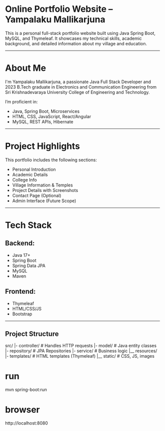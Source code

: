 # Online Portfolio Website – Yampalaku Mallikarjuna

This is a personal full-stack portfolio website built using Java Spring Boot, MySQL, and Thymeleaf. It showcases my technical skills, academic background, and detailed information about my village and education.

---
# About Me

 I'm Yampalaku Mallikarjuna, a passionate Java Full Stack Developer and 2023 B.Tech graduate in Electronics and Communication Engineering from Sri Krishnadevaraya University College of Engineering and Technology.

 I’m proficient in:
- Java, Spring Boot, Microservices
- HTML, CSS, JavaScript, React/Angular
- MySQL, REST APIs, Hibernate

---

#  Project Highlights

This portfolio includes the following sections:
-  Personal Introduction
-  Academic Details
-  College Info
-  Village Information & Temples
-  Project Details with Screenshots
-  Contact Page (Optional)
-  Admin Interface (Future Scope)

---

# Tech Stack

## Backend:
- Java 17+
- Spring Boot
- Spring Data JPA
- MySQL
- Maven

## Frontend:
- Thymeleaf
- HTML/CSS/JS
- Bootstrap

---

##  Project Structure
src/
|- controller/ # Handles HTTP requests
|- model/ # Java entity classes
|- repository/ # JPA Repositories
|- service/ # Business logic
|__ resources/
|- templates/ # HTML templates (Thymeleaf)
|__ static/ # CSS, JS, images

# run
mvn spring-boot:run
# browser
http://localhost:8080
